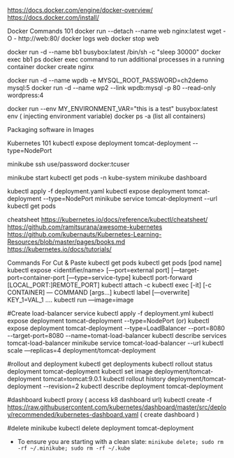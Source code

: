 https://docs.docker.com/engine/docker-overview/
https://docs.docker.com/install/


Docker Commands 101
docker run --detach --name web nginx:latest
wget -O - http://web:80/
docker logs web
docker stop web

docker run -d --name bb1 busybox:latest /bin/sh -c "sleep 30000"
docker exec bb1 ps docker exec command to run additional processes in a running container
docker create nginx 

docker run -d --name wpdb -e MYSQL_ROOT_PASSWORD=ch2demo mysql:5
docker run -d --name wp2 --link wpdb:mysql -p 80 --read-only wordpress:4

docker run --env MY_ENVIRONMENT_VAR="this is a test" busybox:latest env ( injecting environment variable)
docker ps -a (list all containers)

Packaging software in Images
 


Kubernetes 101
kubectl expose deployment tomcat-deployment --type=NodePort
 
minikube ssh use/password docker:tcuser

minikube start
kubectl get pods -n kube-system
minikube dashboard



kubectl apply -f deployment.yaml
kubectl expose deployment tomcat-deployment --type=NodePort
minikube service tomcat-deployment --url
kubectl get pods

cheatsheet
https://kubernetes.io/docs/reference/kubectl/cheatsheet/
https://github.com/ramitsurana/awesome-kubernetes
https://github.com/kubernauts/Kubernetes-Learning-Resources/blob/master/pages/books.md
https://kubernetes.io/docs/tutorials/

Commands For Cut & Paste
kubectl get pods
kubectl get pods [pod name]
kubectl expose <type name> <identifier/name> [—port=external port] [—target-port=container-port [—type=service-type]
kubectl port-forward <pod name> [LOCAL_PORT:]REMOTE_PORT]
kubectl attach <pod name> -c <container>
kubectl exec  [-it] <pod name> [-c CONTAINER] — COMMAND [args…]
kubectl label [—overwrite] <type> KEY_1=VAL_1 ….
kubectl run <name> —image=image

#Create load-balancer service
kubectl apply -f deployment.yml
kubectl expose deployment tomcat-deployment --type=NodePort (or)
kubectl expose deployment tomcat-deployment --type=LoadBalancer --port=8080 --target-port=8080 --name=tomat-load-balancer
kubectl describe services tomcat-load-balancer
minikube service tomcat-load-balancer --url
kubectl scale —replicas=4 deployment/tomcat-deployment


#rollout and deployment
kubectl get deployments
kubectl rollout status deployment tomcat-deployment
kubectl set image deployment/tomcat-deployment tomcat=tomcat:9.0.1
kubectl rollout history deployment/tomcat-deployment --revision=2
kubectl describe deployment tomcat-deployment

#dashboard
kubectl proxy ( access k8 dashboard url)
kubectl create -f https://raw.githubusercontent.com/kubernetes/dashboard/master/src/deploy/recommended/kubernetes-dashboard.yaml ( create dashboard )

#delete minikube
kubectl delete deployment tomcat-deployment
* To ensure you are starting with a clean slate: `minikube delete; sudo rm -rf ~/.minikube; sudo rm -rf ~/.kube`


